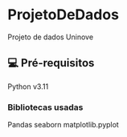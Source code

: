 # ProjetoDeDados
Projeto de dados Uninove


## 💻 Pré-requisitos

Python v3.11 

### Bibliotecas usadas

Pandas
seaborn
matplotlib.pyplot
